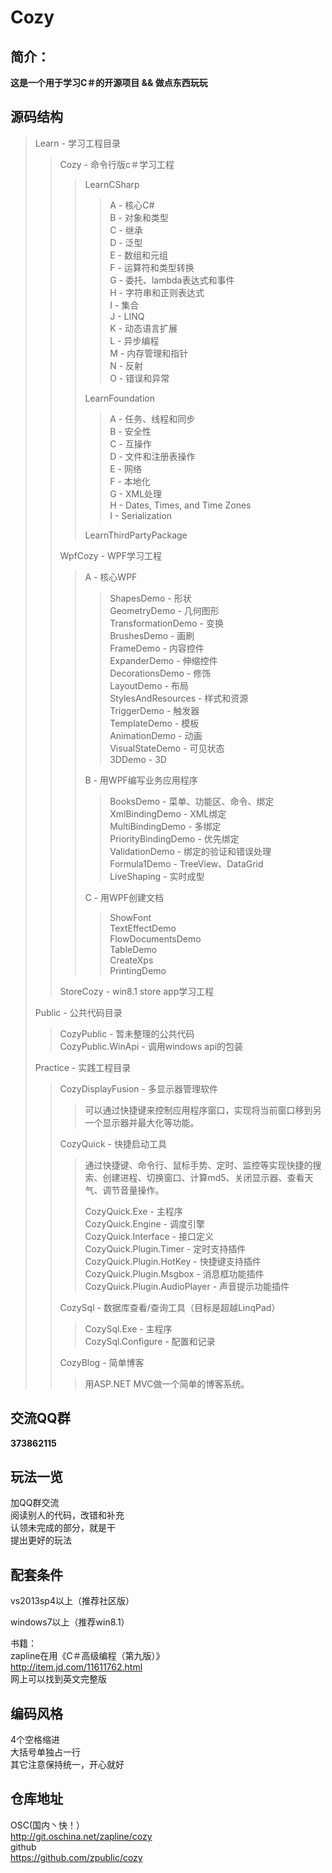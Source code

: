 Cozy
========

简介：
--------------------------------
<b>这是一个用于学习C＃的开源项目 && 做点东西玩玩</b>

源码结构
--------------------------------
> Learn - 学习工程目录  
>> Cozy - 命令行版c＃学习工程  
>>> LearnCSharp  
>>>> A  - 核心C#  
>>>> B  - 对象和类型  
>>>> C  - 继承  
>>>> D  - 泛型  
>>>> E  - 数组和元组  
>>>> F  - 运算符和类型转换  
>>>> G  - 委托、lambda表达式和事件  
>>>> H  - 字符串和正则表达式  
>>>> I  - 集合  
>>>> J  - LINQ  
>>>> K  - 动态语言扩展  
>>>> L  - 异步编程  
>>>> M  - 内存管理和指针  
>>>> N  - 反射  
>>>> O  - 错误和异常  
>>>
>>> LearnFoundation  
>>>> A  - 任务、线程和同步  
>>>> B  - 安全性  
>>>> C  - 互操作  
>>>> D  - 文件和注册表操作  
>>>> E  - 网络  
>>>> F  - 本地化  
>>>> G  - XML处理  
>>>> H  - Dates, Times, and Time Zones  
>>>> I  - Serialization  
>>>
>>> LearnThirdPartyPackage
>>
>> WpfCozy - WPF学习工程
>>> A - 核心WPF  
>>>> ShapesDemo - 形状  
>>>> GeometryDemo - 几何图形  
>>>> TransformationDemo - 变换  
>>>> BrushesDemo - 画刷  
>>>> FrameDemo - 内容控件  
>>>> ExpanderDemo - 伸缩控件  
>>>> DecorationsDemo - 修饰  
>>>> LayoutDemo - 布局  
>>>> StylesAndResources - 样式和资源  
>>>> TriggerDemo - 触发器  
>>>> TemplateDemo - 模板  
>>>> AnimationDemo - 动画  
>>>> VisualStateDemo - 可见状态  
>>>> 3DDemo - 3D  
>>>
>>> B - 用WPF编写业务应用程序  
>>>> BooksDemo - 菜单、功能区、命令、绑定  
>>>> XmlBindingDemo - XML绑定  
>>>> MultiBindingDemo - 多绑定  
>>>> PriorityBindingDemo - 优先绑定  
>>>> ValidationDemo - 绑定的验证和错误处理  
>>>> Formula1Demo - TreeView、DataGrid  
>>>> LiveShaping - 实时成型  
>>>
>>> C - 用WPF创建文档  
>>>> ShowFont  
>>>> TextEffectDemo  
>>>> FlowDocumentsDemo  
>>>> TableDemo  
>>>> CreateXps  
>>>> PrintingDemo  
>>
>> StoreCozy - win8.1 store app学习工程  
>
>
> Public - 公共代码目录  
>> CozyPublic - 暂未整理的公共代码  
>> CozyPublic.WinApi - 调用windows api的包装  
>
>
> Practice - 实践工程目录  
> 
>> CozyDisplayFusion - 多显示器管理软件  
>>> 可以通过快捷键来控制应用程序窗口，实现将当前窗口移到另一个显示器并最大化等功能。  
>>
>> CozyQuick - 快捷启动工具
>>> 通过快捷键、命令行、鼠标手势、定时、监控等实现快捷的搜索、创建进程、切换窗口、计算md5、关闭显示器、查看天气、调节音量操作。  
>>> 
>>> CozyQuick.Exe - 主程序  
>>> CozyQuick.Engine - 调度引擎  
>>> CozyQuick.Interface - 接口定义  
>>> CozyQuick.Plugin.Timer - 定时支持插件  
>>> CozyQuick.Plugin.HotKey - 快捷键支持插件  
>>> CozyQuick.Plugin.Msgbox - 消息框功能插件  
>>> CozyQuick.Plugin.AudioPlayer - 声音提示功能插件  
>>
>> CozySql - 数据库查看/查询工具（目标是超越LinqPad）  
>>> CozySql.Exe - 主程序  
>>> CozySql.Configure - 配置和记录  
>>
>> CozyBlog - 简单博客  
>>> 用ASP.NET MVC做一个简单的博客系统。  

  
交流QQ群
--------------------------------
<b>373862115</b>

玩法一览
--------------------------------
加QQ群交流  
阅读别人的代码，改错和补充  
认领未完成的部分，就是干  
提出更好的玩法  

配套条件
--------------------------------
vs2013sp4以上（推荐社区版）  
  
windows7以上（推荐win8.1）  

书籍：  
zapline在用《C＃高级编程（第九版）》  
<http://item.jd.com/11611762.html>  
网上可以找到英文完整版  


编码风格
--------------------------------
4个空格缩进  
大括号单独占一行  
其它注意保持统一，开心就好  

仓库地址
--------------------------------
OSC(国内丶快！）  
<http://git.oschina.net/zapline/cozy>  
github  
<https://github.com/zpublic/cozy>  
